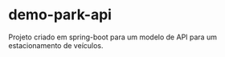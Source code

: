 # demo-park-api
Projeto criado em spring-boot para um modelo de API para um estacionamento de veículos.
